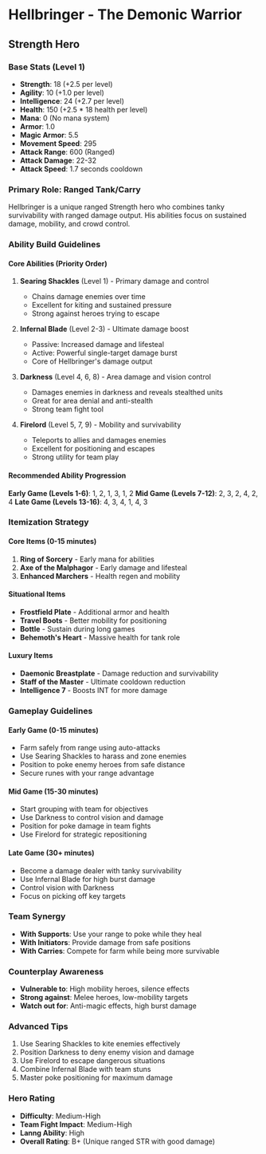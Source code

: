# Hellbringer - The Demonic Warrior
## Strength Hero

### Base Stats (Level 1)
- **Strength**: 18 (+2.5 per level)
- **Agility**: 10 (+1.0 per level)
- **Intelligence**: 24 (+2.7 per level)
- **Health**: 150 (+2.5 * 18 health per level)
- **Mana**: 0 (No mana system)
- **Armor**: 1.0
- **Magic Armor**: 5.5
- **Movement Speed**: 295
- **Attack Range**: 600 (Ranged)
- **Attack Damage**: 22-32
- **Attack Speed**: 1.7 seconds cooldown

### Primary Role: Ranged Tank/Carry
Hellbringer is a unique ranged Strength hero who combines tanky survivability with ranged damage output. His abilities focus on sustained damage, mobility, and crowd control.

### Ability Build Guidelines

#### Core Abilities (Priority Order)
1. **Searing Shackles** (Level 1) - Primary damage and control
   - Chains damage enemies over time
   - Excellent for kiting and sustained pressure
   - Strong against heroes trying to escape

2. **Infernal Blade** (Level 2-3) - Ultimate damage boost
   - Passive: Increased damage and lifesteal
   - Active: Powerful single-target damage burst
   - Core of Hellbringer's damage output

3. **Darkness** (Level 4, 6, 8) - Area damage and vision control
   - Damages enemies in darkness and reveals stealthed units
   - Great for area denial and anti-stealth
   - Strong team fight tool

4. **Firelord** (Level 5, 7, 9) - Mobility and survivability
   - Teleports to allies and damages enemies
   - Excellent for positioning and escapes
   - Strong utility for team play

#### Recommended Ability Progression
**Early Game (Levels 1-6)**: 1, 2, 1, 3, 1, 2
**Mid Game (Levels 7-12)**: 2, 3, 2, 4, 2, 4
**Late Game (Levels 13-16)**: 4, 3, 4, 1, 4, 3

### Itemization Strategy

#### Core Items (0-15 minutes)
1. **Ring of Sorcery** - Early mana for abilities
2. **Axe of the Malphagor** - Early damage and lifesteal
3. **Enhanced Marchers** - Health regen and mobility

#### Situational Items
- **Frostfield Plate** - Additional armor and health
- **Travel Boots** - Better mobility for positioning
- **Bottle** - Sustain during long games
- **Behemoth's Heart** - Massive health for tank role

#### Luxury Items
- **Daemonic Breastplate** - Damage reduction and survivability
- **Staff of the Master** - Ultimate cooldown reduction
- **Intelligence 7** - Boosts INT for more damage

### Gameplay Guidelines

#### Early Game (0-15 minutes)
- Farm safely from range using auto-attacks
- Use Searing Shackles to harass and zone enemies
- Position to poke enemy heroes from safe distance
- Secure runes with your range advantage

#### Mid Game (15-30 minutes)
- Start grouping with team for objectives
- Use Darkness to control vision and damage
- Position for poke damage in team fights
- Use Firelord for strategic repositioning

#### Late Game (30+ minutes)
- Become a damage dealer with tanky survivability
- Use Infernal Blade for high burst damage
- Control vision with Darkness
- Focus on picking off key targets

### Team Synergy
- **With Supports**: Use your range to poke while they heal
- **With Initiators**: Provide damage from safe positions
- **With Carries**: Compete for farm while being more survivable

### Counterplay Awareness
- **Vulnerable to**: High mobility heroes, silence effects
- **Strong against**: Melee heroes, low-mobility targets
- **Watch out for**: Anti-magic effects, high burst damage

### Advanced Tips
1. Use Searing Shackles to kite enemies effectively
2. Position Darkness to deny enemy vision and damage
3. Use Firelord to escape dangerous situations
4. Combine Infernal Blade with team stuns
5. Master poke positioning for maximum damage

### Hero Rating
- **Difficulty**: Medium-High
- **Team Fight Impact**: Medium-High
- **Lanng Ability**: High
- **Overall Rating**: B+ (Unique ranged STR with good damage)
